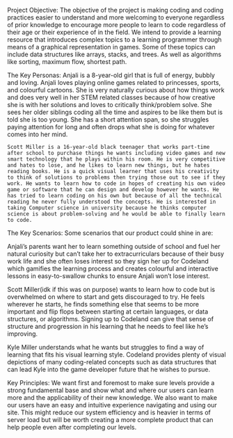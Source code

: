 Project Objective:
	The objective of the project is making coding and coding practices easier to understand and more welcoming to everyone regardless of prior knowledge to encourage more people to learn to code regardless of their age or their experience of in the field. We intend to provide a learning resource that introduces complex topics to a learning programmer through means of a graphical representation in games. Some of these topics can include data structures like arrays, stacks, and trees. As well as algorithms like sorting, maximum flow, shortest path.

The Key Personas:
	Anjali is a 8-year-old girl that is full of energy, bubbly and loving. Anjali loves playing online games related to princesses, sports, and colourful cartoons. She is very naturally curious about how things work and does very well in her STEM related classes because of how creative she is with her solutions and loves to critically think/problem solve. She sees her older siblings coding all the time and aspires to be like them but is told she is too young. She has a short attention span, so she struggles paying attention for long and often drops what she is doing for whatever comes into her mind.

	Scott Miller is a 16-year-old black teenager that works part-time after school to purchase things he wants including video games and new smart technology that he plays within his room. He is very competitive and hates to lose, and he likes to learn new things, but he hates reading books. He is a quick visual learner that uses his creativity to think of solutions to problems then trying those out to see if they work. He wants to learn how to code in hopes of creating his own video game or software that he can design and develop however he wants. He has tried to learn coding on his own but because of all the technical reading he never fully understood the concepts. He is interested in taking Computer science in university because he thinks computer science is about problem-solving and he would be able to finally learn to code.

The Key Scenarios:
Some scenarios that our product could shine in are:

Anjali’s parents want her to learn something outside of school and fuel her natural curiosity but can’t take her to extracurriculars because of their busy work life and she often loses interest so they sign her up for Codeland which gamifies the learning process and creates colourful and interactive lessons in easy-to-swallow chunks to ensure Anjali won’t lose interest.

Scott Miller(idk if this was on purpose) wants to learn how to code but is overwhelmed on where to start and gets discouraged to try. He feels wherever he starts, he finds something else that seems to be more important and flip flops between starting at certain languages, or data structures, or algorithms. Signing up to Codeland can give that sense of structure and progression in his learning that he needs to feel like he’s improving. 

Kyle Miller understands what he wants but struggles to find a way of learning that fits his visual learning style. Codeland provides plenty of visual depictions of many coding-related concepts such as data structures that can lead Kyle into the game developer future that he wishes to pursue.

Key Principles:
	We want first and foremost to make sure levels provide a strong fundamental base and show what and where our users can learn more and the applicability of their new knowledge. We also want to make our users have an easy and intuitive experience navigating and using our site. This might reduce our system efficiency and is heavier in terms of server load but will be worth creating a more complete product that can help people even after completing our levels. 

